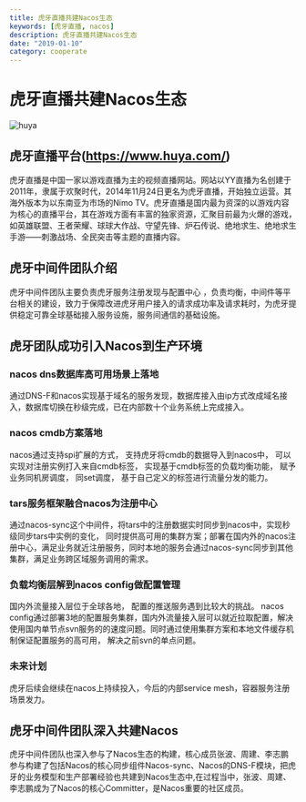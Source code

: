 ```yaml
---
title: 虎牙直播共建Nacos生态
keywords: [虎牙直播, nacos]
description: 虎牙直播共建Nacos生态
date: "2019-01-10"
category: cooperate
---
```


# 虎牙直播共建Nacos生态
![huya](https://img.alicdn.com/tfs/TB1i4ugBjDpK1RjSZFrXXa78VXa-1522-584.png)
## 虎牙直播平台(https://www.huya.com/)
虎牙直播是中国一家以游戏直播为主的视频直播网站。网站以YY直播为名创建于2011年，隶属于欢聚时代，2014年11月24日更名为虎牙直播，开始独立运营。其海外版本为以东南亚为市场的Nimo TV。虎牙直播是国内最为资深的以游戏内容为核心的直播平台，其在游戏方面有丰富的独家资源，汇聚目前最为火爆的游戏，如英雄联盟、王者荣耀、球球大作战、守望先锋、炉石传说、绝地求生、绝地求生手游——刺激战场、全民突击等主题的直播内容。
## 虎牙中间件团队介绍
虎牙中间件团队主要负责虎牙服务注册发现与配置中心 ，负责均衡，中间件等平台相关的建设，致力于保障改进虎牙用户接入的请求成功率及请求耗时，为虎牙提供稳定可靠全球基础接入服务设施，服务间通信的基础设施。
## 虎牙团队成功引入Nacos到生产环境
### nacos dns数据库高可用场景上落地
通过DNS-F和nacos实现基于域名的服务发现，数据库接入由ip方式改成域名接入，数据库切换在秒级完成，已在内部数十个业务系统上完成接入。

### nacos cmdb方案落地
nacos通过支持spi扩展的方式， 支持虎牙将cmdb的数据导入到nacos中，  可以实现对注册实例打入来自cmdb标签，  实现基于cmdb标签的负载均衡功能，  赋予业务同机房调度， 同set调度，  基于自己定义的标签进行流量分发的能力。

### tars服务框架融合nacos为注册中心
通过nacos-sync这个中间件，将tars中的注册数据实时同步到nacos中，实现秒级同步tars中实例的变化， 同时提供高可用的集群方案；部署在国内外的nacos注册中心，满足业务就近注册服务，同时本地的服务会通过nacos-sync同步到其他集群，满足业务跨区域服务调用的需求。  

### 负载均衡层解到nacos config做配置管理
国内外流量接入层位于全球各地， 配置的推送服务遇到比较大的挑战。 nacos config通过部署3地的配置服务集群，国内外流量接入层可以就近拉取配置，解决使用国内单节点svn服务的的速度问题。同时通过使用集群方案和本地文件缓存机制保证配置服务的高可用， 解决之前svn的单点问题。

### 未来计划
虎牙后续会继续在nacos上持续投入，今后的内部service mesh，容器服务注册场景发力。

## 虎牙中间件团队深入共建Nacos
虎牙中间件团队也深入参与了Nacos生态的构建，核心成员张波、周建、李志鹏参与构建了包括Nacos的核心同步组件Nacos-sync、Nacos的DNS-F模块，把虎牙的业务模型和生产部署经验也共建到Nacos生态中,在过程当中，张波、周建、李志鹏成为了Nacos的核心Committer，是Nacos重要的社区成员。

